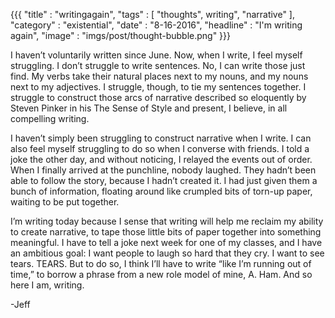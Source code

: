 {{{
    "title"    : "writingagain",
    "tags"     : [ "thoughts", writing", "narrative" ],
    "category" : "existential",
    "date"     : "8-16-2016",
    "headline" : "I'm writing again",
    "image"    : "imgs/post/thought-bubble.png"
}}}

I haven’t voluntarily written since June. Now, when I write, I feel myself struggling. I don’t struggle to write sentences. No, I can write those just find. My verbs take their natural places next to my nouns, and my nouns next to my adjectives. I struggle, though, to tie my sentences together. I struggle to construct those arcs of narrative described so eloquently by Steven Pinker in his The Sense of Style and present, I believe, in all compelling writing.

I haven’t simply been struggling to construct narrative when I write. I can also feel myself struggling to do so when I converse with friends. I told a joke the other day, and without noticing, I relayed the events out of order. When I finally arrived at the punchline, nobody laughed. They hadn’t been able to follow the story, because I hadn’t created it. I had just given them a bunch of information, floating around like crumpled bits of torn-up paper, waiting to be put together.

I’m writing today because I sense that writing will help me reclaim my ability to create narrative, to tape those little bits of paper together into something meaningful. I have to tell a joke next week for one of my classes, and I have an ambitious goal: I want people to laugh so hard that they cry. I want to see tears. TEARS. But to do so, I think I’ll have to write “like I’m running out of time,” to borrow a phrase from a new role model of mine, A. Ham. And so here I am, writing.

\-Jeff